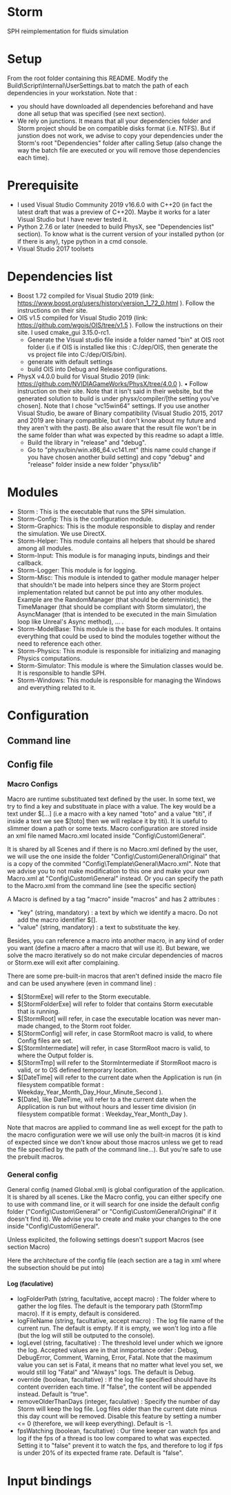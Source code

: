 # Storm
SPH reimplementation for fluids simulation


# Setup
From the root folder containing this README. Modify the Build\Script\Internal\UserSettings.bat to match the path of each dependencies in your workstation.
Note that : 
- you should have downloaded all dependencies beforehand and have done all setup that was specified (see next section).
- We rely on junctions. It means that all your dependencies folder and Storm project should be on compatible disks format (i.e. NTFS). But if junstion does not work, we advise to copy your dependencies under the Storm's root "Dependencies" folder after calling Setup (also change the way the batch file are executed or you will remove those dependencies each time).



# Prerequisite
- I used Visual Studio Community 2019 v16.6.0 with C++20 (in fact the latest draft that was a preview of C++20). Maybe it works for a later Visual Studio but I have never tested it.
- Python 2.7.6 or later (needed to build PhysX, see "Dependencies list" section). To know what is the current version of your installed python (or if there is any), type python in a cmd console.
- Visual Studio 2017 toolsets



# Dependencies list
- Boost 1.72 compiled for Visual Studio 2019 (link: https://www.boost.org/users/history/version_1_72_0.html ). Follow the instructions on their site.
- OIS v1.5 compiled for Visual Studio 2019 (link: https://github.com/wgois/OIS/tree/v1.5 ). Follow the instructions on their site. I used cmake_gui 3.15.0-rc1.
	+ Generate the Visual studio file inside a folder named "bin" at OIS root folder (i.e if OIS is installed like this : C:/dep/OIS, then generate the vs project file into C:/dep/OIS/bin).
	+ generate with default settings 
	+ build OIS into Debug and Release configurations.
- PhysX v4.0.0 build for Visual Studio 2019 (link: https://github.com/NVIDIAGameWorks/PhysX/tree/4.0.0 ). 	• Follow instruction on their site. Note that it isn't said in their website, but the generated solution to build is under physx/compiler/[the setting you've chosen].
Note that I chose "vc15win64" settings. If you use another Visual Studio, be aware of Binary compatibility (Visual Studio 2015, 2017 and 2019 are binary compatible, but I don't know about my future and they aren't with the past). Be also aware that the result file won't be in the same folder than what was expected by this readme so adapt a little.
	+ Build the library in "release" and "debug".
	+ Go to "physx/bin/win.x86_64.vc141.mt" (this name could change if you have chosen another build setting) and copy "debug" and "release" folder inside a new folder "physx/lib"



# Modules
- Storm : This is the executable that runs the SPH simulation.
- Storm-Config: This is the configuration module.
- Storm-Graphics: This is the module responsible to display and render the simulation. We use DirectX.
- Storm-Helper: This module contains all helpers that should be shared among all modules.
- Storm-Input: This module is for managing inputs, bindings and their callback.
- Storm-Logger: This module is for logging.
- Storm-Misc: This module is intended to gather module manager helper that shouldn't be made into helpers since they are Storm project implementation related but cannot be put into any other modules. Example are the RandomManager (that should be deterministic), the TimeManager (that should be compliant with Storm simulator), the AsyncManager (that is intended to be executed in the main Simulation loop like Unreal's Async method), ... .
- Storm-ModelBase: This module is the base for each modules. It ontains everything that could be used to bind the modules together without the need to reference each other.
- Storm-Physics: This module is responsible for initializing and managing Physics computations.
- Storm-Simulator: This module is where the Simulation classes would be. It is responsible to handle SPH.
- Storm-Windows: This module is responsible for managing the Windows and everything related to it.


# Configuration

## Command line


## Config file

### Macro Configs

Macro are runtime substituated text defined by the user. In some text, we try to find a key and substituate in place with a value. The key would be a text under $[...] (i.e a macro with a key named "toto" and a value "titi", if inside a text we see $[toto] then we will replace it by titi).
It is useful to slimmer down a path or some texts.
Macro configuration are stored inside an xml file named Macro.xml located inside "Config\Custom\General".

It is shared by all Scenes and if there is no Macro.xml defined by the user, we will use the one inside the folder "Config\Custom\General\Original" that is a copy of the commited "Config\Template\General\Macro.xml". Note that we advise you to not make modification to this one and make your own Macro.xml at "Config\Custom\General" instead.
Or you can specify the path to the Macro.xml from the command line (see the specific section)

A Macro is defined by a tag "macro" inside "macros" and has 2 attributes :
+ "key" (string, mandatory) : a text by which we identify a macro. Do not add the macro identifier $[].
+ "value" (string, mandatory) : a text to substituate the key.
	
Besides, you can reference a macro into another macro, in any kind of order you want (define a macro after a macro that will use it). But beware, we solve the macro iteratively so do not make circular dependencies of macros or Storm.exe will exit after complaining.

There are some pre-built-in macros that aren't defined inside the macro file and can be used anywhere (even in command line) :
+ $[StormExe] will refer to the Storm executable.
+ $[StormFolderExe] will refer to folder that contains Storm executable that is running.
+ $[StormRoot] will refer, in case the executable location was never man-made changed, to the Storm root folder.
+ $[StormConfig] will refer, in case StormRoot macro is valid, to where Config files are set.
+ $[StormIntermediate] will refer, in case StormRoot macro is valid, to where the Output folder is.
+ $[StormTmp] will refer to the StormIntermediate if StormRoot macro is valid, or to OS defined temporary location.
+ $[DateTime] will refer to the current date when the Application is run (in filesystem compatible format : Weekday_Year_Month_Day_Hour_Minute_Second ).
+ $[Date], like DateTime, will refer to a the current date when the Application is run but without hours and lesser time division (in filesystem compatible format : Weekday_Year_Month_Day ).
	
	
Note that macros are applied to command line as well except for the path to the macro configuration were we will use only the built-in macros (it is kind of expected since we don't know about those macros unless we get to read the file specified by the path of the command line...). But you're safe to use the prebuilt macros.

### General config

General config (named Global.xml) is global configuration of the application. It is shared by all scenes.
Like the Macro config, you can either specify one to use with command line, or it will search for one inside the default config folder ("Config\Custom\General" or "Config\Custom\General\Original" if it doesn't find it). We advise you to create and make your changes to the one inside "Config\Custom\General".


Unless explicited, the following settings doesn't support Macros (see section Macro)

Here the architecture of the config file (each section are a tag in xml where the subsection should be put into)

#### Log (faculative)
- logFolderPath (string, facultative, accept macro) : The folder where to gather the log files. The default is the temporary path (StormTmp macro). If it is empty, default is considered.
- logFileName (string, facultative, accept macro) : The log file name of the current run. The default is empty. If it is empty, we won't log into a file (but the log will still be outputed to the console).
- logLevel (string, facultative) : The threshold level under which we ignore the log. Accepted values are in that inmportance order : Debug, DebugError, Comment, Warning, Error, Fatal.
Note that the maximum value you can set is Fatal, it means that no matter what level you set, we would still log "Fatal" and "Always" logs. The default is Debug.
- override (boolean, facultative) : If the log file specified should have its content overriden each time. If "false", the content will be appended instead. Default is "true".
- removeOlderThanDays (integer, faculative) : Specify the number of day Storm will keep the log file. Log files older than the current date minus this day count will be removed. Disable this feature by setting a number <= 0 (therefore, we will keep everything). Default is -1.
- fpsWatching (boolean, facultative) : Our time keeper can watch fps and log if the fps of a thread is too low compared to what was expected. Setting it to "false" prevent it to watch the fps, and therefore to log if fps is under 20% of its expected frame rate. Default is "false".


# Input bindings


